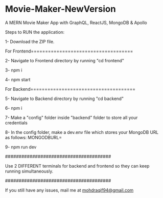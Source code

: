 # Movie-Maker-NewVersion
A MERN Movie Maker App with GraphQL, ReactJS, MongoDB &amp; Apollo

Steps to RUN the application:

1- Download the ZIP file.

For Frontend====================================

2- Navigate to Frontend directory by running "cd frontend"

3- npm i

4- npm start

For Backend=====================================

5- Navigate to Backend directory by running "cd backend"

6- npm i

7- Make a "config" folder inside "backend" folder to store all your credentials

8- In the config folder, make a dev.env file which stores your MongoDB URL as follows:
    MONGODBURL=<paste your mongodb url here>

9- npm run dev


#######################################

Use 2 DIFFERENT terminals for backend and frontend so they can keep running simultaneously.

#######################################

If you still have any issues, mail me at mohdraqif94@gmail.com
